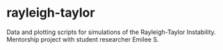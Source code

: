 # rayleigh-taylor
Data and plotting scripts for simulations of the Rayleigh-Taylor Instability. Mentorship project with student researcher Emilee S.
